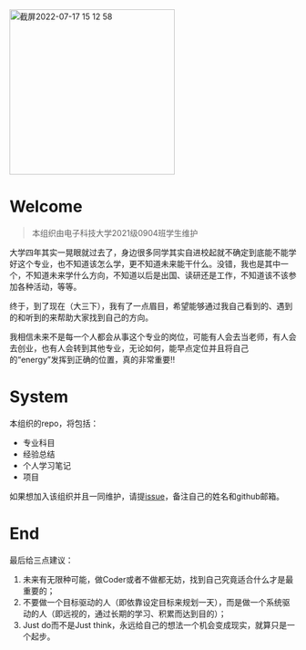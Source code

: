 
<img width="290" alt="截屏2022-07-17 15 12 58" src="https://user-images.githubusercontent.com/75195605/179388758-fc05562d-ad36-4893-b701-3288f4ce9560.png">

# Welcome
> 本组织由电子科技大学2021级0904班学生维护

大学四年其实一晃眼就过去了，身边很多同学其实自进校起就不确定到底能不能学好这个专业，也不知道该怎么学，更不知道未来能干什么。没错，我也是其中一个，不知道未来学什么方向，不知道以后是出国、读研还是工作，不知道该不该参加各种活动，等等。

终于，到了现在（大三下），我有了一点眉目，希望能够通过我自己看到的、遇到的和听到的来帮助大家找到自己的方向。

我相信未来不是每一个人都会从事这个专业的岗位，可能有人会去当老师，有人会去创业，也有人会转到其他专业，无论如何，能早点定位并且将自己的“energy”发挥到正确的位置，真的非常重要‼️

# System

本组织的repo，将包括：
- 专业科目
- 经验总结
- 个人学习笔记
- 项目

如果想加入该组织并且一同维护，请提[issue](https://github.com/For-0904/Intro/issues)，备注自己的姓名和github邮箱。

# End
最后给三点建议：
1. 未来有无限种可能，做Coder或者不做都无妨，找到自己究竟适合什么才是最重要的；
2. 不要做一个目标驱动的人（即依靠设定目标来规划一天），而是做一个系统驱动的人（即远视的，通过长期的学习、积累而达到目的）；
3. Just do而不是Just think，永远给自己的想法一个机会变成现实，就算只是一个起步。
